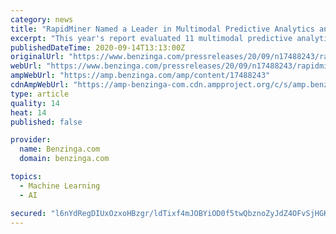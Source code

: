```yaml
---
category: news
title: "RapidMiner Named a Leader in Multimodal Predictive Analytics and Machine Learning Platforms by Independent Research Firm"
excerpt: "This year's report evaluated 11 multimodal predictive analytics and machine learning (PAML) platforms based on 26 criteria, which are grouped into three high-level categories: current offering, strategy and market presence. Criteria for the platforms ..."
publishedDateTime: 2020-09-14T13:13:00Z
originalUrl: "https://www.benzinga.com/pressreleases/20/09/n17488243/rapidminer-named-a-leader-in-multimodal-predictive-analytics-and-machine-learning-platforms-by-ind"
webUrl: "https://www.benzinga.com/pressreleases/20/09/n17488243/rapidminer-named-a-leader-in-multimodal-predictive-analytics-and-machine-learning-platforms-by-ind"
ampWebUrl: "https://amp.benzinga.com/amp/content/17488243"
cdnAmpWebUrl: "https://amp-benzinga-com.cdn.ampproject.org/c/s/amp.benzinga.com/amp/content/17488243"
type: article
quality: 14
heat: 14
published: false

provider:
  name: Benzinga.com
  domain: benzinga.com

topics:
  - Machine Learning
  - AI

secured: "l6nYdRegDIUxOzxoHBzgr/ldTixf4mJOBYiOD0f5twQbznoZyJdZ4OFvSjHGKx7dtZ6YZccX48VUcNo/hb7/++AGTochypWCsOyZUJRQuFkvz9Zka1Z6I5mKhDNXLbfh4kzZtBc4O+2dqA34cpdOeMuAMqkHS2KMvIlGKmTauAzZoZPEa/sIb2f8vMiA+/oDUMKu+ErUNAJ3IqAJvmC6Wy/geOyQBMoscXqYmY2k8X11y4I2X1RraTYOjtjIQbwWFnD9T7K0vIk9Lm3738XXn77ivk8Ku+9WfoF8BR5WbNasSVZMgyYzdT4LMLxxjIXX7jR6qBfe01GhIHyBneWzakfIv+7Den/CLZFUv00Mejo=;rKzWL7QF050OuACyNcrAyg=="
---
```


